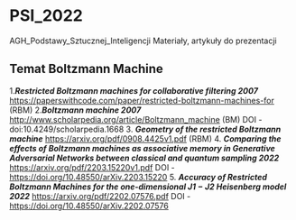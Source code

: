 # PSI_2022
AGH_Podstawy_Sztucznej_Inteligencji
Materiały, artykuły do prezentacji
## Temat Boltzmann Machine

1.***Restricted Boltzmann machines for collaborative filtering 2007*** 
https://paperswithcode.com/paper/restricted-boltzmann-machines-for (RBM)
2.***Boltzmann machine 2007***
http://www.scholarpedia.org/article/Boltzmann_machine (BM)
DOI - doi:10.4249/scholarpedia.1668
3. ***Geometry of the restricted Boltzmann machine***
https://arxiv.org/pdf/0908.4425v1.pdf (RBM)
4. ***Comparing the effects of Boltzmann machines as associative memory in
Generative Adversarial Networks between classical and quantum
sampling  2022***
https://arxiv.org/pdf/2203.15220v1.pdf
DOI - https://doi.org/10.48550/arXiv.2203.15220
5. ***Accuracy of Restricted Boltzmann Machines for the
one-dimensional J1 − J2 Heisenberg model 2022***
https://arxiv.org/pdf/2202.07576.pdf
DOI - https://doi.org/10.48550/arXiv.2202.07576


